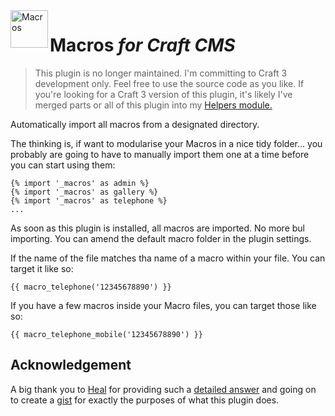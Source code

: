 <img src="http://i.imgur.com/fDGhICr.png" alt="Macros" align="left" height="60" />

# Macros *for Craft CMS*

> This plugin is no longer maintained. I'm committing to Craft 3 development only. Feel free to use the source code as you like. If you're looking for a Craft 3 version of this plugin, it's likely I've merged parts or all of this plugin into my [Helpers module.](https://github.com/marknotton/craft-module-helpers)

Automatically import all macros from a designated directory.

The thinking is, if want to modularise your Macros in a nice tidy folder... you probably are going to have to manually import them one at a time before you can start using them:

```
{% import '_macros' as admin %}
{% import '_macros' as gallery %}
{% import '_macros' as telephone %}
...
```

As soon as this plugin is installed, all macros are imported. No more bul importing. You can amend the default macro folder in the plugin settings.

If the name of the file matches tha name of a macro within your file. You can target it like so:

```
{{ macro_telephone('12345678890') }}
```

If you have a few macros inside your Macro files, you can target those like so:

```
{{ macro_telephone_mobile('12345678890') }}
```

## Acknowledgement

A big thank you to [Heal](http://stackoverflow.com/users/4323472/heah) for providing such a [detailed answer](http://stackoverflow.com/questions/35136997/how-to-import-multiple-macros) and going on to create a [gist](https://gist.github.com/HeahDude/f9aeb128fcac309dddc8) for exactly the purposes of what this plugin does.
